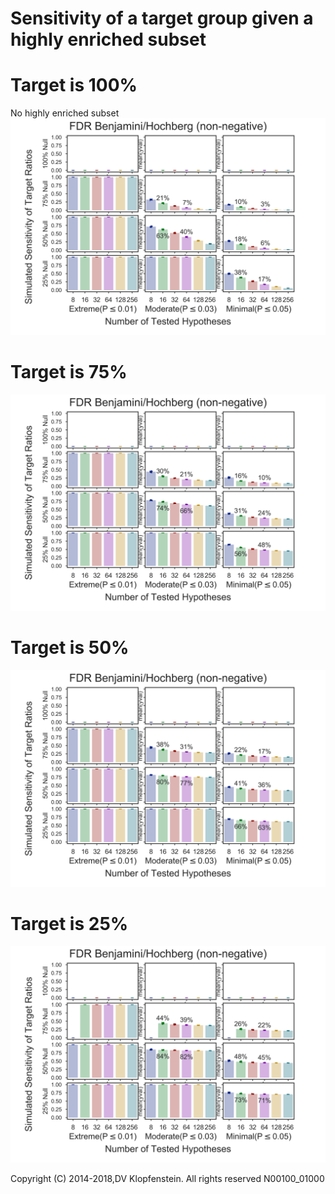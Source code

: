 # Sensitivity of a target group given a highly enriched subset

# Target is 100%
No highly enriched subset    
![tgt025](fig_hypoth_100to025_01to05_008to256_N00100_01000_fdr_bh_sensitivity_tgt_p100.png)

# Target is 75%
![tgt025](fig_hypoth_100to025_01to05_008to256_N00100_01000_fdr_bh_sensitivity_tgt_p075.png)

# Target is 50%
![tgt025](fig_hypoth_100to025_01to05_008to256_N00100_01000_fdr_bh_sensitivity_tgt_p050.png)

# Target is 25%
![tgt025](fig_hypoth_100to025_01to05_008to256_N00100_01000_fdr_bh_sensitivity_tgt_p025.png)

Copyright (C) 2014-2018,DV Klopfenstein. All rights reserved
N00100_01000

